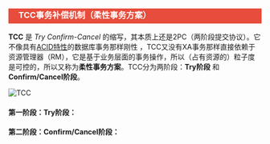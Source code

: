 <h3 style="padding-bottom:6px; padding-left:20px; color:#ffffff; background-color:#E74C3C;">TCC事务补偿机制（柔性事务方案）</h3>

**TCC** 是 *Try Confirm-Cancel* 的缩写，其本质上还是2PC（两阶段提交协议）。它不像具有[ACID特性](https://github.com/about-cloud/JavaCore)的数据库事务那样刚性 ，TCC又没有XA事务那样直接依赖于资源管理器（RM），它是基于业务层面的事务操作，所以（占有资源的）粒子度是可控的，所以又称为**柔性事务方案**。TCC分为两阶段：**Try阶段** 和 **Confirm/Cancel阶段**。

![TCC]()

#### 第一阶段：Try阶段：





#### 第二阶段：Confirm/Cancel阶段：
